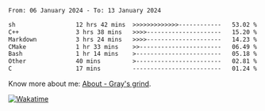 <!--START_SECTION:waka-->

```txt
From: 06 January 2024 - To: 13 January 2024

sh                 12 hrs 42 mins  >>>>>>>>>>>>>------------   53.02 %
C++                3 hrs 38 mins   >>>>---------------------   15.20 %
Markdown           3 hrs 24 mins   >>>>---------------------   14.23 %
CMake              1 hr 33 mins    >>-----------------------   06.49 %
Bash               1 hr 14 mins    >------------------------   05.18 %
Other              40 mins         >------------------------   02.81 %
C                  17 mins         -------------------------   01.24 %
```

<!--END_SECTION:waka-->

<!-- [![grayxu's github stats](https://github-readme-stats.vercel.app/api?username=grayxu&count_private=true&show_icons=true)](https://github.com/grayxu) -->

Know more about me: [About - Gray's grind](https://www.grayxu.cn/).
<p align="left">
  <a href="https://wakatime.com/@grayxu" target="_blank">
    <img alt="Wakatime" src="https://wakatime.com/badge/user/c69eb31e-43a1-463f-8968-c3449e386f57.svg"/>
  </a>
</p>


